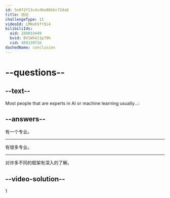 ```yaml
---
id: 5e8f2f13c4cdbe86b5c72da6
title: 结论
challengeType: 11
videoId: LMNub5frQi4
bilibiliIds:
  aid: 208033449
  bvid: BV1Wh411p79h
  cid: 409139716
dashedName: conclusion
---
```


# --questions--

## --text--

Most people that are experts in AI or machine learning usually...:

## --answers--

有一个专业。

---

有很多专业。

---

对许多不同的框架有深入的了解。

## --video-solution--

1

